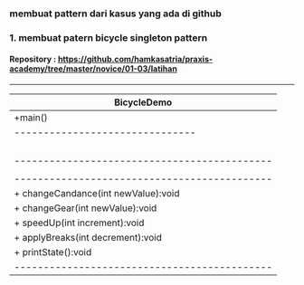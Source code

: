 ### membuat pattern dari kasus yang ada di github 

### 1. membuat patern bicycle singleton pattern
#### Repository : https://github.com/hamkasatria/praxis-academy/tree/master/novice/01-03/latihan

 ________________________________
|          BicycleDemo          |
|-------------------------------|
|+main()                        |
|-------------------------------|
                |
                |
                |
                |
|--------------------------------------------|
|                                            |
|--------------------------------------------|
|+ changeCandance(int newValue):void         |
|+ changeGear(int newValue):void             |
|+ speedUp(int increment):void               |
|+ applyBreaks(int decrement):void           |
|+ printState():void                         |
|--------------------------------------------|



